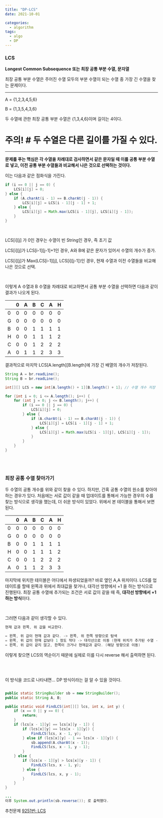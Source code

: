 ```yaml
---
title: "DP-LCS"
date: 2021-10-01

categories:
  - algorithm
tags:
  - algo
  - DP
---
```


### LCS

**Longest Common Subsequence 또는 최장 공통 부분 수열, 문자열**

최장 공통 부분 수열은 주어진 수열 모두의 부분 수열이 되는 수열 중 가장 긴 수열을 찾는 문제이다.

---

A = {1,2,3,4,5,6}

B = {1,3,5,4,3,6}

두 수열에 관한 최장 공통 부분 수열은 {1,3,4,6}이며 길이는 4이다. 

# 주의! # 두 수열은 다른 길이를 가질 수 있다.

---

**문제를 푸는 핵심은 각 수열을 차례대로 검사하면서 같은 문자일 때 이를 공통 부분 수열로 넣고, 이전 공통 부분 수열들과 비교해서 나은 것으로 선택하는 것이다.**

이는 다음과 같은 점화식을 가진다.

```java
if (i == 0 || j == 0) {
    LCS[i][j] = 0;
} else {
    if (A.charAt(i - 1) == B.charAt(j - 1)) {
        LCS[i][j] = LCS[i - 1][j - 1] + 1;
    } else {
        LCS[i][j] = Math.max(LCS[i - 1][j], LCS[i][j - 1]);
    }
}
```

<br>

LCS[i][j] 가 0인 경우는 수열이 빈 String인 경우, 즉 초기 값

LCS[i][j]가 LCS[i-1][j-1]+1인 경우, A와 B에 같은 문자가 있어서 수열의 개수가 증가.

LCS[i][j]가 Max(LCS[i-1][j], LCS[i][j-1])인 경우, 현재 수열과 이전 수열들을 비교해 나은 것으로 선택.

<br>

이렇게 A 수열과 B 수열을 차례대로 비교하면서 공통 부분 수열을 선택하면 다음과 같이 결과가 나오게 된다. 

|     | 0   | A   | B   | C   | A   | H   |
| --- | --- | --- | --- | --- | --- | --- |
| 0   | 0   | 0   | 0   | 0   | 0   | 0   |
| G   | 0   | 0   | 0   | 0   | 0   | 0   |
| B   | 0   | 0   | 1   | 1   | 1   | 1   |
| H   | 0   | 0   | 1   | 1   | 1   | 2   |
| C   | 0   | 0   | 1   | 2   | 2   | 2   |
| A   | 0   | 1   | 1   | 2   | 3   | 3   |

결과적으로 마지막 LCS[A.length][B.length]에 가장 긴  배열의 개수가 저장된다.

```java
String A = br.readLine();
String B = br.readLine();

int[][] LCS = new int[A.length() + 1][B.length() + 1]; // 수열 개수 저장

for (int i = 0; i <= A.length(); i++) {
    for (int j = 0; j <= B.length(); j++) {
        if (i == 0 || j == 0) {
            LCS[i][j] = 0;
        } else {
            if (A.charAt(i - 1) == B.charAt(j - 1)) {
                LCS[i][j] = LCS[i - 1][j - 1] + 1;
            } else {
                LCS[i][j] = Math.max(LCS[i - 1][j], LCS[i][j - 1]);
            }
        }
    }
}
```

<br><br>

### 최장 공통 수열 찾아가기

두 수열의 공통 개수를 위와 같이 찾을 수 있다. 하지만, 간혹 공통 수열의 원소를 찾아야 하는 경우가 있다. 처음에는 서로 값이 같을 때 업데이트를 통해서 가능한 경우의 수를 찾는 방식으로 생각을 했는데, 더 쉬운 방식이 있었다. 위에서 본 테이블을 통해서 보면 된다.

|     | 0   | A   | B   | C   | A   | H   |
| --- | --- | --- | --- | --- | --- | --- |
| 0   | 0   | 0   | 0   | 0   | 0   | 0   |
| G   | 0   | 0   | 0   | 0   | 0   | 0   |
| B   | 0   | 0   | 1   | 1   | 1   | 1   |
| H   | 0   | 0   | 1   | 1   | 1   | 2   |
| C   | 0   | 0   | 1   | 2   | 2   | 2   |
| A   | 0   | 1   | 1   | 2   | 3   | 3   |

마지막에 위치한 테이블은 어디에서 파생되었을까? 바로 옆인 A,A 위치이다. LCS를 업데이트를 할때 왼쪽과 위에서 최대값을 찾거나, 대각선 방향에서 +1 을 하는 방식으로 진행된다. 최장 공통 수열에 추가되는 조건은 서로 값이 같을 때 즉, **대각선 방향에서 +1 하는 방식**이다.

<br>

그러면 다음과 같이 생각할 수 있다.

```java
현재 값과 왼쪽, 위 값을 비교한다.

= 왼쪽, 위 값이 현재 값과 같다. -> 왼쪽, 위 한쪽 방향으로 탐색
= 왼쪽, 위 값이 현재 값보다 1 정도 작다 -> 대각선으로 이동 (현재 위치가 추가된 수열 -> 업데이트)
= 왼쪽, 위 값이 같지 않고, 한쪽이 크거나 현재값과 같다. (해당 방향으로 이동)
```

이렇게 찾으면 LCS의 역순이기 때문에 실제로 이를 다시 reverse 해서 출력하면 된다.

<br><br>

이 방식을 코드로 나타내면… DP 방식이라는 걸 알 수 있을 것이다.

```java

public static StringBuilder sb = new StringBuilder();
public static String A, B;

public static void FindLCS(int[][] lcs, int x, int y) {
    if (x == 0 || y == 0) {
        return;
    }
    if (lcs[x - 1][y] == lcs[x][y - 1]) {
        if (lcs[x][y] == lcs[x - 1][y]) {
            FindLCS(lcs, x - 1, y);
        } else if (lcs[x][y] - 1 == lcs[x - 1][y]) {
            sb.append(A.charAt(x - 1));
            FindLCS(lcs, x - 1, y - 1);
        }
    } else {
        if (lcs[x - 1][y] > lcs[x][y - 1]) {
            FindLCS(lcs, x - 1, y);
        } else {
            FindLCS(lcs, x, y - 1);
        }
    }
}

...
이후 System.out.println(sb.reverse()); 로 출력했다.

```

추천문제
[9251번: LCS](https://www.acmicpc.net/problem/9251)
<br><br>